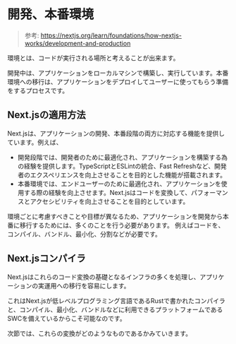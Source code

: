 # 開発、本番環境

> 参考: https://nextjs.org/learn/foundations/how-nextjs-works/development-and-production

環境とは、コードが実行される場所と考えることが出来ます。

開発中は、アプリケーションをローカルマシンで構築し、実行しています。本番環境への移行は、アプリケーションをデプロイしてユーザーに使ってもらう準備をするプロセスです。

## Next.jsの適用方法

Next.jsは、アプリケーションの開発、本番段階の両方に対応する機能を提供しています。例えば、

- 開発段階では、開発者のために最適化され、アプリケーションを構築する為の経験を提供します。TypeScriptとESLintの統合、Fast Refreshなど、開発者のエクスペリエンスを向上させることを目的とした機能が搭載されます。
- 本番環境では、エンドユーザーのために最適化され、アプリケーションを使用する際の経験を向上させます。Next.jsはコードを変換して、パフォーマンスとアクセシビリティを向上させることを目的としています。

環境ごとに考慮すべきことや目標が異なるため、アプリケーションを開発から本番に移行するためには、多くのことを行う必要があります。
例えばコードを、コンパイル、バンドル、最小化、分割などが必要です。

## Next.jsコンパイラ

Next.jsはこれらのコード変換の基礎となるインフラの多くを処理し、アプリケーションの実運用への移行を容易にします。

これはNext.jsが低レベルプログラミング言語であるRustで書かれたコンパイラと、コンパイル、最小化、バンドルなどに利用できるプラットフォームであるSWCを備えているからこそ可能なのです。

次節では、これらの変換がどのようなものであるかみていきます。
